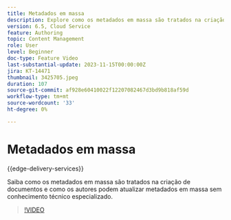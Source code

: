 ```yaml
---
title: Metadados em massa
description: Explore como os metadados em massa são tratados na criação de documentos.
version: 6.5, Cloud Service
feature: Authoring
topic: Content Management
role: User
level: Beginner
doc-type: Feature Video
last-substantial-update: 2023-11-15T00:00:00Z
jira: KT-14471
thumbnail: 3425705.jpeg
duration: 107
source-git-commit: af928e60410022f12207082467d3bd9b818af59d
workflow-type: tm+mt
source-wordcount: '33'
ht-degree: 0%

---
```



# Metadados em massa

{{edge-delivery-services}}

Saiba como os metadados em massa são tratados na criação de documentos e como os autores podem atualizar metadados em massa sem conhecimento técnico especializado.

>[!VIDEO](https://video.tv.adobe.com/v/3425705/?learn=on)

